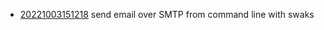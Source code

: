 - [20221003151218](/zet/20221003151218/README.md) send email over SMTP from command line with swaks
